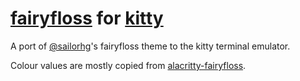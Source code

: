 # [fairyfloss](https://github.com/sailorhg/fairyfloss) for [kitty](https://sw.kovidgoyal.net/kitty/)

A port of [@sailorhg](https://github.com/sailorhg)'s fairyfloss theme to the kitty terminal emulator.

Colour values are mostly copied from [alacritty-fairyfloss](https://github.com/mxjessie/alacritty-fairyfloss).

